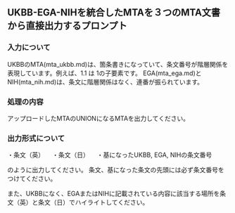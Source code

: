 ## UKBB-EGA-NIHを統合したMTAを３つのMTA文書から直接出力するプロンプト

### 入力について
UKBBのMTA(mta_ukbb.md)は、箇条書きになっていて、条文番号が階層関係を表現しています。例えば、1.1 は 1の子要素です。
EGA(mta_ega.md)とNIH(mta_nih.md)は、条文に階層関係はなく、連番が振られています。

### 処理の内容
アップロードしたMTAのUNIONになるMTAを出力してください。

### 出力形式について
・条文（英）
　・条文（日）
　・基になったUKBB, EGA, NIHの条文番号

のように出力してください。
条文、基になった条文の先頭には必ず条文番号をつけてください。

また、UKBBになく、EGAまたはNIHに記載されている内容に該当する場所を条文（英）と条文（日）でハイライトしてください。
